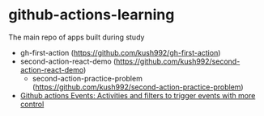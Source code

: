 # github-actions-learning
The main repo of apps built during study

- gh-first-action (https://github.com/kush992/gh-first-action)
- second-action-react-demo (https://github.com/kush992/second-action-react-demo)
  - second-action-practice-problem (https://github.com/kush992/second-action-practice-problem)
- [Github actions Events: Activities and filters to trigger events with more control](https://github.com/kush992/module-forth-github-actions)
  
